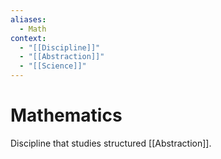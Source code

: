 ```yaml
---
aliases:
  - Math
context:
  - "[[Discipline]]"
  - "[[Abstraction]]"
  - "[[Science]]"
---
```


# Mathematics

Discipline that studies structured [[Abstraction]].












